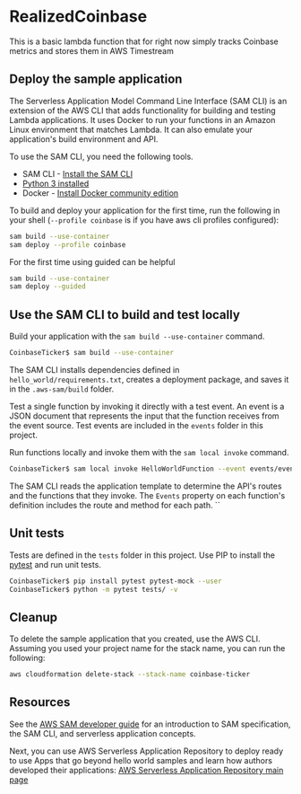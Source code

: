 # RealizedCoinbase

This is a basic lambda function that for right now simply tracks Coinbase metrics and stores them in AWS Timestream


## Deploy the sample application

The Serverless Application Model Command Line Interface (SAM CLI) is an extension of the AWS CLI that adds functionality for building and testing Lambda applications. It uses Docker to run your functions in an Amazon Linux environment that matches Lambda. It can also emulate your application's build environment and API.

To use the SAM CLI, you need the following tools.

* SAM CLI - [Install the SAM CLI](https://docs.aws.amazon.com/serverless-application-model/latest/developerguide/serverless-sam-cli-install.html)
* [Python 3 installed](https://www.python.org/downloads/)
* Docker - [Install Docker community edition](https://hub.docker.com/search/?type=edition&offering=community)

To build and deploy your application for the first time, run the following in your shell (`--profile coinbase` is if you have aws cli profiles configured):
```bash
sam build --use-container
sam deploy --profile coinbase
```

For the first time using guided can be helpful
```bash
sam build --use-container
sam deploy --guided
```
## Use the SAM CLI to build and test locally

Build your application with the `sam build --use-container` command.

```bash
CoinbaseTicker$ sam build --use-container
```

The SAM CLI installs dependencies defined in `hello_world/requirements.txt`, creates a deployment package, and saves it in the `.aws-sam/build` folder.

Test a single function by invoking it directly with a test event. An event is a JSON document that represents the input that the function receives from the event source. Test events are included in the `events` folder in this project.

Run functions locally and invoke them with the `sam local invoke` command.

```bash
CoinbaseTicker$ sam local invoke HelloWorldFunction --event events/event.json
```



The SAM CLI reads the application template to determine the API's routes and the functions that they invoke. The `Events` property on each function's definition includes the route and method for each path.
``

## Unit tests

Tests are defined in the `tests` folder in this project. Use PIP to install the [pytest](https://docs.pytest.org/en/latest/) and run unit tests.

```bash
CoinbaseTicker$ pip install pytest pytest-mock --user
CoinbaseTicker$ python -m pytest tests/ -v
```

## Cleanup

To delete the sample application that you created, use the AWS CLI. Assuming you used your project name for the stack name, you can run the following:

```bash
aws cloudformation delete-stack --stack-name coinbase-ticker
```

## Resources

See the [AWS SAM developer guide](https://docs.aws.amazon.com/serverless-application-model/latest/developerguide/what-is-sam.html) for an introduction to SAM specification, the SAM CLI, and serverless application concepts.

Next, you can use AWS Serverless Application Repository to deploy ready to use Apps that go beyond hello world samples and learn how authors developed their applications: [AWS Serverless Application Repository main page](https://aws.amazon.com/serverless/serverlessrepo/)
